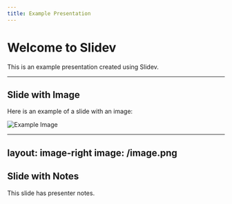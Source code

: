 ```yaml
---
title: Example Presentation
---
```


# Welcome to Slidev

This is an example presentation created using Slidev.

---

## Slide with Image

Here is an example of a slide with an image:

![Example Image](/image.png)

---
layout: image-right
image: /image.png
---
## Slide with Notes

This slide has presenter notes.

<!-- These are the presenter notes for this slide. -->
